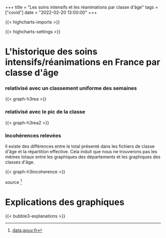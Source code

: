 +++
title = "Les soins intensifs et les réanimations par classe d'âge"
tags = ["covid"]
date = "2022-02-20 13:00:00"
+++


{{< highcharts-imports >}}

{{< highcharts-settings >}}

# L'historique des soins intensifs/réanimations en France par classe d'âge <a name="graphique"></a>
### relativisé avec un classement uniforme des semaines

{{< graph-h3rea >}}

### relativisé avec le pic de la classe

{{< graph-h3rea2 >}}


### Incohérences relevées

Il existe des différences entre le total présenté dans les fichiers de classe d'âge et la répartition effective.
Cela induit que nous ne trouverons pas les mêmes totaux entre les graphiques des départements et les graphiques des classes d'âge.

{{< graph-h3incoherence >}}

source [^1]

# Explications des graphiques <a name="explications"></a>

{{< bubble3-explanations >}}


[^1]: [data.gouv.fr](https://www.data.gouv.fr/fr/datasets/donnees-hospitalieres-relatives-a-lepidemie-de-covid-19/)
